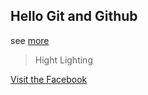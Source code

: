 ## Hello Git and Github

see  [more](www.facebook.com)
> Hight Lighting

<a href="www.facebook.com">Visit the Facebook</a>
